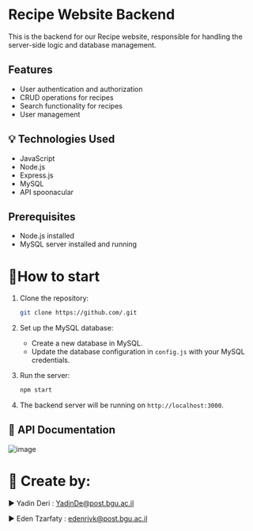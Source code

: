 
# Recipe Website Backend

This is the backend for our Recipe website, responsible for handling the server-side logic and database management.

## Features

- User authentication and authorization
- CRUD operations for recipes
- Search functionality for recipes
- User management

## 💡 Technologies Used
- JavaScript
- Node.js
- Express.js
- MySQL
- API spoonacular

## Prerequisites

- Node.js installed
- MySQL server installed and running

# 🚩How to start
1. Clone the repository:

   ```bash
   git clone https://github.com/.git
   ```

2. Set up the MySQL database:

   - Create a new database in MySQL.
   - Update the database configuration in `config.js` with your MySQL credentials.

3. Run the server:

   ```bash
   npm start
   ```

4. The backend server will be running on `http://localhost:3000`.

## 📶 API Documentation

![image](https://github.com/Web-Development-Environments-2023/assignment3_2-206116204_209299684/assets/76015915/055157e2-2f4e-44cb-93c9-9c3fede069af)


# 📎 Create by:

 

▶️ Yadin Deri : YadinDe@post.bgu.ac.il

▶️ Eden Tzarfaty : edenrivk@post.bgu.ac.il




